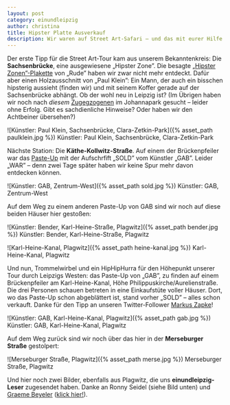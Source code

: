 ```yaml
---
layout: post
category: einundleipzig
author: christina
title: Hipster Platte Ausverkauf
description: Wir waren auf Street Art-Safari – und das mit eurer Hilfe! Gefunden haben wir Hipster, die an der Sachsenbrücke rumhängen, verhökerte Brückenpfeiler und einen Ausverkauf direkt am Kanal. Ein Einblick, was Straßenkunst zu Stadtentwicklung und Gentrifizierung in Leipzig zu sagen hat. Mit Wegbeschreibung.
---
```

Der erste Tipp für die Street Art-Tour kam aus unserem Bekanntenkreis: Die **Sachsenbrücke**, eine ausgewiesene „Hipster Zone”. Die besagte [„Hipster Zonen”-Plakette](https://www.facebook.com/photo.php?fbid=242528252609212&set=a.247893992072638.1073741848.100005561161517&type=1&theater) von „Rude” haben wir zwar nicht mehr entdeckt. Dafür aber einen Holzausschnitt von „Paul Klein”: Ein Mann, der auch ein bisschen hipsterig aussieht (finden wir) und mit seinem Koffer gerade auf der Sachsenbrücke abhängt. Ob der wohl neu in Leipzig ist? (Im Übrigen haben wir noch nach *diesem* [Zugegzogenen](https://www.facebook.com/photo.php?fbid=243882295807141&set=a.247893992072638.1073741848.100005561161517&type=1&theater) im Johannapark gesucht – leider ohne Erfolg. Gibt es sachdienliche Hinweise? Oder haben wir den Achtbeiner übersehen?)

![Künstler: Paul Klein, Sachsenbrücke, Clara-Zetkin-Park]({% asset_path paulklein.jpg %})
Künstler: Paul Klein, Sachsenbrücke, Clara-Zetkin-Park

Nächste Station: Die **Käthe-Kollwitz-Straße**. Auf einem der Brückenpfeiler war das [Paste-Up](http://de.wikipedia.org/wiki/Paste-Up) mit der Aufschrfift „SOLD” vom Künstler „GAB”. Leider „WAR” – denn zwei Tage später haben wir keine Spur mehr davon entdecken können.

![Künstler: GAB, Zentrum-West]({% asset_path sold.jpg %})
Künstler: GAB, Zentrum-West

Auf dem Weg zu einem anderen Paste-Up von GAB sind wir noch auf diese beiden Häuser hier gestoßen:

![Künstler: Bender, Karl-Heine-Straße, Plagwitz]({% asset_path bender.jpg %})
Künstler: Bender, Karl-Heine-Straße, Plagwitz

![Karl-Heine-Kanal, Plagwitz]({% asset_path heine-kanal.jpg %})
Karl-Heine-Kanal, Plagwitz

Und nun, Trommelwirbel und ein HipHipHurra für den Höhepunkt unserer Tour durch Leipzigs Westen: das Paste-Up von „GAB”, zu finden auf einem Brückenpfeiler am Karl-Heine-Kanal, Höhe Philippuskirche/Aurelienstraße. Die drei Personen schauen betreten in eine Einkaufstüte voller Häuser. Dort, wo das Paste-Up schon abgeblättert ist, stand vorher „SOLD” – alles schon verkauft. Danke für den Tipp an unseren Twitter-Follower [Markus Zapke](https://twitter.com/keimlink)!

![Künstler: GAB, Karl-Heine-Kanal, Plagwitz]({% asset_path gab.jpg %})
Künstler: GAB, Karl-Heine-Kanal, Plagwitz

Auf dem Weg zurück sind wir noch über das hier in der **Merseburger Straße** gestolpert:

![Merseburger Straße, Plagwitz]({% asset_path merse.jpg %})
Merseburger Straße, Plagwitz

Und hier noch zwei Bilder, ebenfalls aus Plagwitz, die uns **einundleipzig-Leser** zugesendet haben. Danke an Ronny Seidel (siehe Bild unten) und [Graeme Beyeler](https://twitter.com/graemebeyeler) ([klick hier!](https://twitter.com/graemebeyeler/status/492547899822440448/photo/1)).
